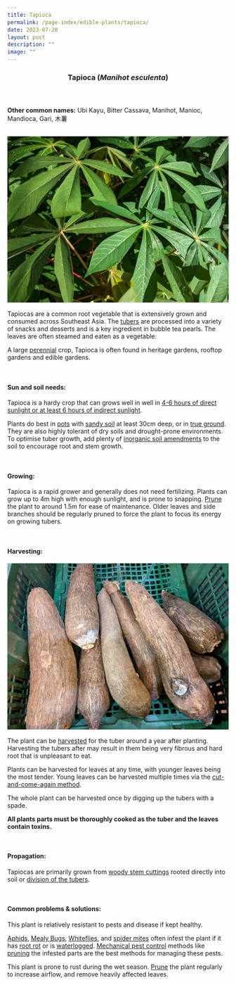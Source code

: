 ```yaml
---
title: Tapioca
permalink: /page-index/edible-plants/tapioca/
date: 2023-07-20
layout: post
description: ""
image: ""
---
```

<header>
	<h3>Tapioca (<em>Manihot esculenta</em>)</h3>
</header>
	
<section>
	<p><strong>Other common names:</strong> Ubi Kayu, Bitter Cassava, Manihot, Manioc, Mandioca, Gari, 木薯</p>
	<br>
</section>

<section>
	<img title="Tapioca leaves. Photo by Jacqueline Chua." src="/images/Plants/Tapioca_JacChua%20(2).jpg">
	<p>Tapiocas are a common root vegetable that is extensively grown and consumed across Southeast Asia. The <a href="/learn-more-about-gardening/glossary/#t">tubers</a> are processed into a variety of snacks and desserts and is a key ingredient in bubble tea pearls. The leaves are often steamed and eaten as a vegetable.</p>
	<p>A large <a href="/learn-more-about-gardening/glossary/#p">perennial</a> crop, Tapioca is often found in heritage gardens, rooftop gardens and edible gardens.</p>       
	<br>
</section>

<section>
	<h4>Sun and soil needs:</h4>
	<p>Tapioca is a hardy crop that can grows well in well in <a href="/page-index/horticulture-techniques/gauging-light/">4-6 hours of direct sunlight or at least 6 hours of indirect sunlight</a>.</p>
	<p>Plants do best in <a href="/page-index/horticulture-techniques/planting-in-containers/">pots</a> with <a href="/page-index/horticulture-techniques/soil/">sandy soil</a> at least 30cm deep, or in <a href="/page-index/horticulture-techniques/true-ground/">true ground</a>. They are also highly tolerant of dry soils and drought-prone environments. To optimise tuber growth, add plenty of <a href="/page-index/horticulture-techniques/soil-amendments/">inorganic soil amendments</a> to the soil to encourage root and stem growth.</p>
	<br>
</section>

<section>
	<h4>Growing:</h4>
	<p>Tapioca is a rapid grower and generally does not need fertilizing. Plants can grow up to 4m high with enough sunlight, and is prone to snapping. <a href="/page-index/horticulture-techniques/pruning/">Prune</a> the plant to around 1.5m for ease of maintenance. Older leaves and side branches should be regularly pruned to force the plant to focus its energy on growing tubers.</p>
	<br>
</section>

<section>
	<h4>Harvesting:</h4>
	<img title="Tapioca tubers on sale at a wet market. Photo by Jacqueline Chua." src="/images/Plants/tapioca_root_jacquelinechua.jpg">
	<p>The plant can be <a href="/page-index/horticulture-techniques/harvesting-hygiene/">harvested</a> for the tuber around a year after planting. Harvesting the tubers after may result in them being very fibrous and hard root that is unpleasant to eat.</p>
	<p>Plants can be harvested for leaves at any time, with younger leaves being the most tender. Young leaves can be harvested multiple times via the <a href="/page-index/horticulture-techniques/cut-and-come-again">cut-and-come-again method</a>. </p>
	<p>The whole plant can be harvested once by digging up the tubers with a spade. </p>
	<p><b>All plants parts must be thoroughly cooked as the tuber and the leaves contain toxins.</b> </p>
	<br>
</section>

<section>
	<h4>Propagation:</h4>
	<p>Tapiocas are primarily grown from <a href="/page-index/horticulture-techniques/propagating-by-cuttings/">woody stem cuttings</a> rooted directly into soil or <a href="/page-index/horticulture-techniques/propagating-by-division/">division of the tubers</a>. </p>
	<br>
</section>

<section>
	<h4>Common problems &amp; solutions:</h4>
<p>This plant is relatively resistant to pests and disease if kept healthy.</p>
		<p><a href="/page-index/pests/aphids/">Aphids</a>, <a href="/page-index/pests/mealy-bugs/">Mealy Bugs</a>, <a href="/page-index/pests/whiteflies/">Whiteflies</a>, and <a href="/page-index/pests/spider-mites/">spider mites</a> often infest the plant if it has <a href="/page-index/plant-problems/root-rot/">root rot</a> or is <a href="/page-index/plant-problems/waterlogging/">waterlogged</a>. <a href="/horticulture-techniques/pest-control/">Mechanical pest control</a> methods like <a href="/page-index/horticulture-techniques/pruning/">pruning</a> the infested parts are the best methods for managing these pests.</p>
<p>This plant is prone to rust during the wet season. <a href="/page-index/horticulture-techniques/pruning/">Prune</a> the plant regularly to increase airflow, and remove heavily affected leaves. </p>
	<br>
</section>